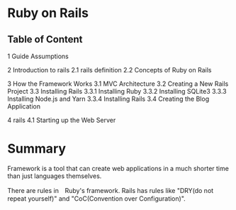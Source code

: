 # Ruby on Rails
## Table of Content
1 Guide Assumptions

2 Introduction to rails
2.1 rails definition
2.2 Concepts of Ruby on Rails 

3 How the Framework Works
3.1 MVC Architecture
3.2 Creating a New Rails Project
3.3 Installing Rails
3.3.1 Installing Ruby
3.3.2 Installing SQLite3
3.3.3 Installing Node.js and Yarn
3.3.4 Installing Rails
3.4 Creating the Blog Application

4 rails
4.1 Starting up the Web Server

# Summary 
Framework is a tool that can create web applications in a much shorter time than just languages themselves.

There are rules in　Ruby's framework. Rails has rules like "DRY(do not repeat yourself)" and "CoC(Convention over Configuration)".
